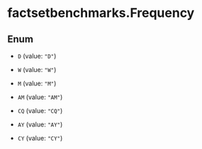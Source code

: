 # factsetbenchmarks.Frequency

## Enum


* `D` (value: `"D"`)

* `W` (value: `"W"`)

* `M` (value: `"M"`)

* `AM` (value: `"AM"`)

* `CQ` (value: `"CQ"`)

* `AY` (value: `"AY"`)

* `CY` (value: `"CY"`)


